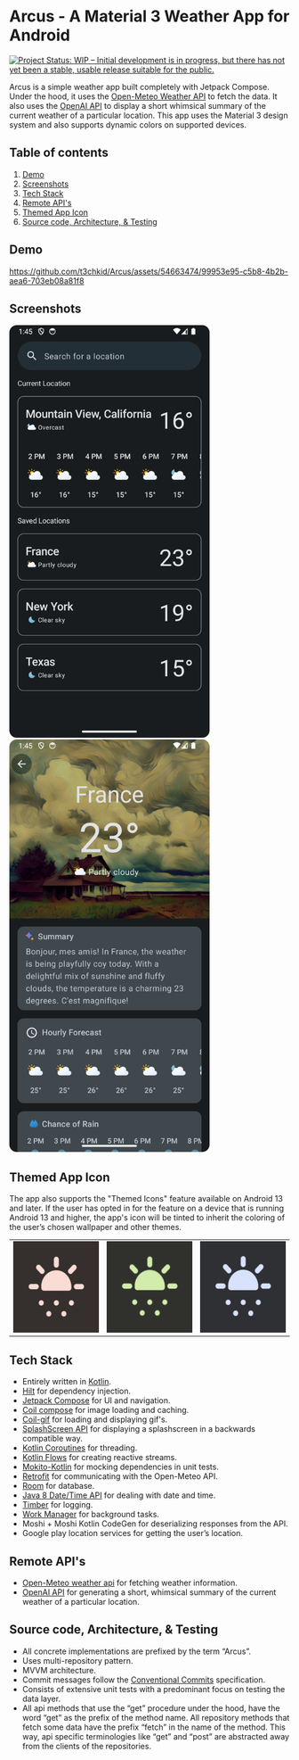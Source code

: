 # Arcus - A Material 3 Weather App for Android
[![Project Status: WIP – Initial development is in progress, but there has not yet been a stable, usable release suitable for the public.](https://www.repostatus.org/badges/latest/wip.svg)](https://www.repostatus.org/#wip)

Arcus is a simple weather app built completely with Jetpack Compose. Under the hood, it uses the [Open-Meteo Weather API](https://open-meteo.com) to fetch the data. It also uses the [OpenAI API](https://openai.com/blog/openai-api) to display a short whimsical summary of the current weather of a particular location. This app uses the Material 3 design system and also supports dynamic colors on supported devices. 

## Table of contents
1. [Demo](#demo)
2. [Screenshots](#screenshots)
2. [Tech Stack](#tech-stack)
3. [Remote API's](#remote-apis)
4. [Themed App Icon](#themed-app-icon)
5. [Source code, Architecture, & Testing](#source-code-architecture--testing)

## Demo
https://github.com/t3chkid/Arcus/assets/54663474/99953e95-c5b8-4b2b-aea6-703eb08a81f8

## Screenshots
<img src = "screenshots/home_screen.png" width = "360" height = "740"/> &nbsp; <img src = "screenshots/weather_detail_screen.png" width = "360" height = "740"/> 

## Themed App Icon
The app also supports the "Themed Icons" feature available on Android 13 and later. If the user has opted in for the feature on a device that is running Android 
13 and higher, the app's icon will be tinted to inherit the coloring of the user’s chosen wallpaper and other themes.

<table>
  <tr>
    <td> <img src = "screenshots/themed_icon_red.png" width = "166" height = "164" /> </td>
    <td> <img src = "screenshots/themed_icon_green.png" width = "166" height = "164" /> </td>
    <td> <img src = "screenshots/themed_icon_blue.png" width = "166" height = "164" /> </td>
  </tr>
</table>

## Tech Stack
- Entirely written in [Kotlin](https://kotlinlang.org/).
- [Hilt](https://www.google.com/url?client=internal-element-cse&cx=000521750095050289010:zpcpi1ea4s8&q=https://developer.android.com/training/dependency-injection/hilt-android&sa=U&ved=2ahUKEwiW5omeu6z4AhWRR2wGHVUsCo0QFnoECAMQAQ&usg=AOvVaw3dCbP79C6od3KVCnJub3v0) for dependency injection.
- [Jetpack Compose](https://developer.android.com/jetpack/compose) for UI and navigation.
- [Coil compose](https://coil-kt.github.io/coil/compose/) for image loading and caching.
- [Coil-gif](https://coil-kt.github.io/coil/gifs/) for loading and displaying gif's.
- [SplashScreen API](https://developer.android.com/develop/ui/views/launch/splash-screen) for displaying a splashscreen in a backwards compatible way.
- [Kotlin Coroutines](https://kotlinlang.org/docs/reference/coroutines/coroutines-guide.html) for threading.
- [Kotlin Flows](https://developer.android.com/kotlin/flow) for creating reactive streams.
- [Mokito-Kotlin](https://github.com/mockito/mockito-kotlin) for mocking dependencies in unit tests.
- [Retrofit](https://square.github.io/retrofit/) for communicating with the Open-Meteo API.
- [Room](https://developer.android.com/training/data-storage/room) for database.
- [Java 8 Date/Time API](https://www.oracle.com/technical-resources/articles/java/jf14-date-time.html) for dealing with date and time.
- [Timber](https://github.com/JakeWharton/timber) for logging.
- [Work Manager](https://developer.android.com/topic/libraries/architecture/workmanager?gclid=EAIaIQobChMIwJy33ufG8QIVGcEWBR31Mwa-EAAYASAAEgIF3vD_BwE&gclsrc=aw.ds) for background tasks.
- Moshi + Moshi Kotlin CodeGen for deserializing responses from the API.
- Google play location services for getting the user’s location.

## Remote API's
- [Open-Meteo weather api](https://open-meteo.com) for fetching weather information.
- [OpenAI API](https://openai.com/blog/openai-api) for generating a short, whimsical summary of the current weather of a particular location.

## Source code, Architecture, & Testing
- All concrete implementations are prefixed by the term “Arcus”.
- Uses multi-repository pattern.
- MVVM architecture.
- Commit messages follow the [Conventional Commits](https://www.conventionalcommits.org/en/v1.0.0/) specification.
- Consists of extensive unit tests with a predominant focus on testing the data layer.
- All api methods that use the “get” procedure under the hood, have the word “get” as the prefix of the method name. All repository methods that fetch some data have the prefix “fetch” in the name of the method. This way, api specific terminologies like “get” and “post” are abstracted away from the clients of the repositories.
